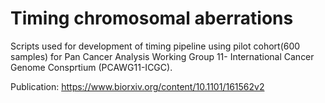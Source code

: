 # Timing chromosomal aberrations

Scripts used for development of timing pipeline using pilot cohort(600 samples) for Pan Cancer Analysis Working Group 11- International Cancer Genome Consprtium (PCAWG11-ICGC).

Publication: https://www.biorxiv.org/content/10.1101/161562v2
